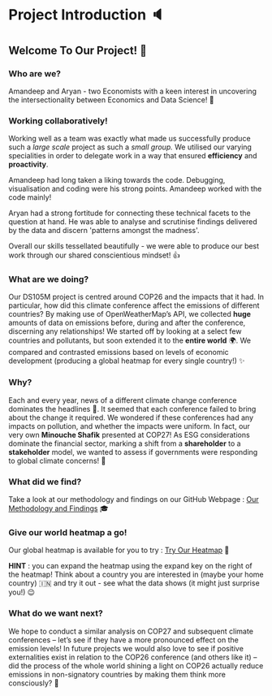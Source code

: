 # __Project Introduction__ :speaker:

## __Welcome To Our Project!__ :wave:

### __Who are we?__

Amandeep and Aryan - two Economists with a keen interest in uncovering the intersectionality between Economics and Data Science! :muscle:

### __Working collaboratively!__

Working well as a team was exactly what made us successfully produce such a _large scale_ project as such a _small group._ We utilised our varying specialities in order to delegate work in a way that ensured __efficiency__ and __proactivity__.

Amandeep had long taken a liking towards the code. Debugging, visualisation and coding were his strong points. Amandeep worked with the code mainly!

Aryan had a strong fortitude for connecting these technical facets to the question at hand. He was able to analyse and scrutinise findings delivered by the data and discern 'patterns amongst the madness'.

Overall our skills tessellated beautifully - we were able to produce our best work through our shared conscientious mindset! 👍

### __What are we doing?__

Our DS105M project is centred around COP26 and the impacts that it had. In particular, how did this climate conference affect the emissions of different countries? By making use of OpenWeatherMap’s API, we collected __huge__ amounts of data on emissions before, during and after the conference, discerning any relationships! We started off by looking at a select few countries and pollutants, but soon extended it to the __entire world__ :earth_africa:. We compared and contrasted emissions based on levels of economic development (producing a global heatmap for every single country!) :sparkles:

### __Why?__

Each and every year, news of a different climate change conference dominates the headlines :seedling:. It seemed that each conference failed to bring about the change it required. We wondered if these conferences had any impacts on pollution, and whether the impacts were uniform. In fact, our very own __Minouche Shafik__ presented at COP27! As ESG considerations dominate the financial sector, marking a shift from a __shareholder__ to a __stakeholder__ model, we wanted to assess if governments were responding to global climate concerns! :evergreen_tree:

### __What did we find?__

Take a look at our methodology and findings on our GitHub Webpage : [Our Methodology and Findings](https://amandeepn.github.io/COP26-Analysis/) :mortar_board:

### __Give our world heatmap a go!__

Our global heatmap is available for you to try : [Try Our Heatmap](https://amandeepn-cop26-analysis-app-05i6n6.streamlit.app) :raised_hands:

 __HINT__ : you can expand the heatmap using the expand key on the right of the heatmap! Think about a country you are interested in (maybe your home country) :india: and try it out - see what the data shows (it might just surprise you!) :wink:

### __What do we want next?__

We hope to conduct a similar analysis on COP27 and subsequent climate conferences – let’s see if they have a more pronounced effect on the emission levels! In future projects we would also love to see if positive externalities exist in relation to the COP26 conference (and others like it) – did the process of the whole world shining a light on COP26 actually reduce emissions in non-signatory countries by making them think more consciously? :thinking:















